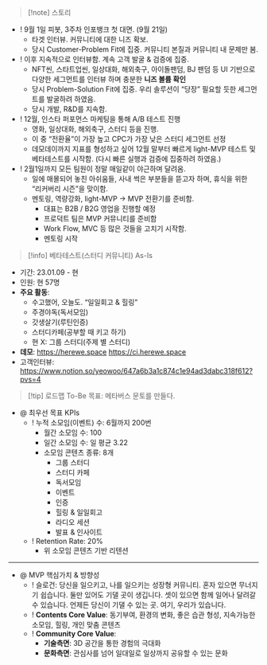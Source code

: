 > [!note] 스토리
- ! 9월 1일 피봇, 3주차 인포뱅크 첫 대면. (9월 21일)
	- 타겟 인터뷰. 커뮤니티에 대한 니즈 확보.
	- 당시 Customer-Problem Fit에 집중. 커뮤니티 본질과 커뮤니티 내 문제만 봄.
- ! 이후 지속적으로 인터뷰함. 계속 고객 발굴 & 검증에 집중.
	- NFT씬, 스타트업씬, 일상대화, 해외축구, 아이돌팬덤, BJ 팬덤 등 UI 기반으로 다양한 세그먼트를 인터뷰 하며 충분한 **니즈 볼륨 확인**
	- 당시 Problem-Solution Fit에 집중. 우리 솔루션이 “당장” 필요할 듯한 세그먼트를 발굴하려 하였음.
	- 당시 개발, R&D를 지속함. 
- ! 12월, 인스타 퍼포먼스 마케팅을 통해 A/B 테스트 진행
	- 영화, 일상대화, 해외축구, 스터디 등을 진행.
	- 이 중 “전환율”이 가장 높고 CPC가 가장 낮은 스터디 세그먼트 선정
	- 데모데이까지 지표를 형성하고 싶어 12월 말부터 빠르게 light-MVP 테스트 및 베타테스트를 시작함. (다시 빠른 실행과 검증에 집중하려 하였음.)
- ! 2월1일까지 모든 팀원이 정말 매일같이 야근하며 달려옴.
	- 일에 매몰되어 놓친 아쉬움들, 사내 썩은 부분들을 뜯고자 하며, 휴식을 위한 “리커버리 시즌”을 맞이함.
	- 멘토링, 역량강화, light-MVP → MVP 전환기를 준비함.
		- 대표는 B2B / B2G 영업을 진행할 예정
		- 프로덕트 팀은 MVP 커뮤니티를 준비함
		- Work Flow, MVC 등 많은 것들을 고치기 시작함. 
		- 멘토링 시작

> [!info] 베타테스트(스터디 커뮤니티) As-Is
- 기간: 23.01.09 - 현
- 인원: 현 57명
- **주요 활동**: 
	- 수고했어, 오늘도. “일일회고 & 힐링”
	- 주경야독(독서모임)
	- 갓생살기(루틴인증)
	- 스터디카페(공부할 때 키고 하기)
	- 현 X: 그룹 스터디(주제 별 스터디)
- **데모**: 
  https://herewe.space
  https://ci.herewe.space 
- 고객인터뷰: https://www.notion.so/yeowoo/647a6b3a1c874c1e94ad3dabc318f612?pvs=4
> [!tip] 로드맵 To-Be
> 목표: 메타버스 문토를 만들다.
- @ 최우선 목표 KPIs
	- ! 누적 소모임(이벤트) 수: 6월까지 200번
		- 월간 소모임 수: 100
		- 일간 소모임 수: 일 평균 3.22
		- 소모임 콘텐츠 종류: 8개
			- 그룹 스터디
			- 스터디 카페
			- 독서모임
			- 이벤트
			- 인증
			- 힐링 & 일일회고
			- 라디오 세션
			- 발표 & 인사이트
	- ! Retention Rate: 20%
		- 위 소모임 콘텐츠 기반 리텐션
***
- @ MVP 핵심가치 & 방향성
	- ! 슬로건: 당신을 일으키고, 나를 일으키는 성장형 커뮤니티. 혼자 있으면 무너지기 쉽습니다. 둘만 있어도 기댈 곳이 생깁니다. 셋이 있으면 함께 일어나 달려갈 수 있습니다. 언제든 당신이 기댈 수 있는 곳. 여기, 우리가 있습니다.
	- ! **Contents Core Value**: 동기부여, 환경의 변화, 좋은 습관 형성, 지속가능한 소모임, 힐링, 개인 맞춤 콘텐츠
	- ! **Community Core Value**:
		- **기술측면**: 3D 공간을 통한 경험의 극대화
		- **문화측면**: 관심사를 넘어 일대일로 일상까지 공유할 수 있는 문화
